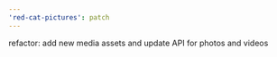 ```yaml
---
'red-cat-pictures': patch
---
```


refactor: add new media assets and update API for photos and videos
